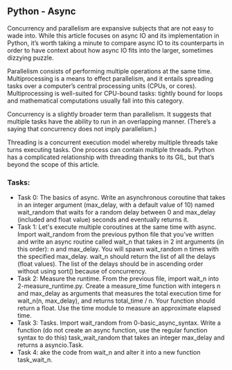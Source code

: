 ## Python - Async
Concurrency and parallelism are expansive subjects that are not easy to wade into. While this article focuses on async IO and its implementation in Python, it’s worth taking a minute to compare async IO to its counterparts in order to have context about how async IO fits into the larger, sometimes dizzying puzzle.

Parallelism consists of performing multiple operations at the same time. Multiprocessing is a means to effect parallelism, and it entails spreading tasks over a computer’s central processing units (CPUs, or cores). Multiprocessing is well-suited for CPU-bound tasks: tightly bound for loops and mathematical computations usually fall into this category.

Concurrency is a slightly broader term than parallelism. It suggests that multiple tasks have the ability to run in an overlapping manner. (There’s a saying that concurrency does not imply parallelism.)

Threading is a concurrent execution model whereby multiple threads take turns executing tasks. One process can contain multiple threads. Python has a complicated relationship with threading thanks to its GIL, but that’s beyond the scope of this article.
### Tasks:
- Task 0:  The basics of async.  Write an asynchronous coroutine that takes in an integer argument (max_delay, with a default value of 10) named wait_random that waits for a random delay between 0 and max_delay (included and float value) seconds and eventually returns it.
- Task 1: Let's execute multiple coroutines at the same time with async.  Import wait_random from the previous python file that you’ve written and write an async routine called wait_n that takes in 2 int arguments (in this order): n and max_delay. You will spawn wait_random n times with the specified max_delay.
wait_n should return the list of all the delays (float values). The list of the delays should be in ascending order without using sort() because of concurrency.
- Task 2:  Measure the runtime.
From the previous file, import wait_n into 2-measure_runtime.py.
Create a measure_time function with integers n and max_delay as arguments that measures the total execution time for wait_n(n, max_delay), and returns total_time / n. Your function should return a float.
Use the time module to measure an approximate elapsed time.
- Task 3:  Tasks.
Import wait_random from 0-basic_async_syntax.
Write a function (do not create an async function, use the regular function syntax to do this) task_wait_random that takes an integer max_delay and returns a asyncio.Task.
- Task 4: ake the code from wait_n and alter it into a new function task_wait_n. 

